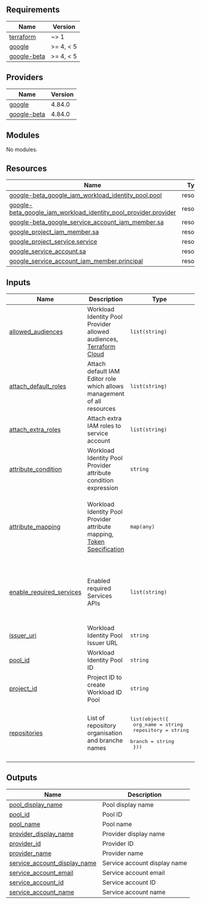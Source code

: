 ## Requirements

| Name | Version |
|------|---------|
| <a name="requirement_terraform"></a> [terraform](#requirement\_terraform) | ~> 1 |
| <a name="requirement_google"></a> [google](#requirement\_google) | >= 4, < 5 |
| <a name="requirement_google-beta"></a> [google-beta](#requirement\_google-beta) | >= 4, < 5 |

## Providers

| Name | Version |
|------|---------|
| <a name="provider_google"></a> [google](#provider\_google) | 4.84.0 |
| <a name="provider_google-beta"></a> [google-beta](#provider\_google-beta) | 4.84.0 |

## Modules

No modules.

## Resources

| Name | Type |
|------|------|
| [google-beta_google_iam_workload_identity_pool.pool](https://registry.terraform.io/providers/hashicorp/google-beta/latest/docs/resources/google_iam_workload_identity_pool) | resource |
| [google-beta_google_iam_workload_identity_pool_provider.provider](https://registry.terraform.io/providers/hashicorp/google-beta/latest/docs/resources/google_iam_workload_identity_pool_provider) | resource |
| [google-beta_google_service_account_iam_member.sa](https://registry.terraform.io/providers/hashicorp/google-beta/latest/docs/resources/google_service_account_iam_member) | resource |
| [google_project_iam_member.sa](https://registry.terraform.io/providers/hashicorp/google/latest/docs/resources/project_iam_member) | resource |
| [google_project_service.service](https://registry.terraform.io/providers/hashicorp/google/latest/docs/resources/project_service) | resource |
| [google_service_account.sa](https://registry.terraform.io/providers/hashicorp/google/latest/docs/resources/service_account) | resource |
| [google_service_account_iam_member.principal](https://registry.terraform.io/providers/hashicorp/google/latest/docs/resources/service_account_iam_member) | resource |

## Inputs

| Name | Description | Type | Default | Required |
|------|-------------|------|---------|:--------:|
| <a name="input_allowed_audiences"></a> [allowed\_audiences](#input\_allowed\_audiences) | Workload Identity Pool Provider allowed audiences, [Terraform Cloud](https://cloud.google.com/iam/docs/workload-identity-federation-with-deployment-pipelines#terraform-cloud) | `list(string)` | `[]` | no |
| <a name="input_attach_default_roles"></a> [attach\_default\_roles](#input\_attach\_default\_roles) | Attach default IAM Editor role which allows management of all resources | `list(string)` | <pre>[<br>  "roles/editor",<br>  "roles/iam.workloadIdentityUser"<br>]</pre> | no |
| <a name="input_attach_extra_roles"></a> [attach\_extra\_roles](#input\_attach\_extra\_roles) | Attach extra IAM roles to service account | `list(string)` | `[]` | no |
| <a name="input_attribute_condition"></a> [attribute\_condition](#input\_attribute\_condition) | Workload Identity Pool Provider attribute condition expression | `string` | `null` | no |
| <a name="input_attribute_mapping"></a> [attribute\_mapping](#input\_attribute\_mapping) | Workload Identity Pool Provider attribute mapping, [Token Specification](https://developer.hashicorp.com/terraform/cloud-docs/workspaces/dynamic-provider-credentials/workload-identity-tokens#token-specification) | `map(any)` | <pre>{<br>  "attribute.actor": "assertion.actor",<br>  "attribute.aud": "assertion.aud",<br>  "attribute.ref": "assertion.ref",<br>  "attribute.repository": "assertion.repository",<br>  "google.subject": "assertion.sub"<br>}</pre> | no |
| <a name="input_enable_required_services"></a> [enable\_required\_services](#input\_enable\_required\_services) | Enabled required Services APIs | `list(string)` | <pre>[<br>  "iam.googleapis.com",<br>  "iamcredentials.googleapis.com",<br>  "cloudresourcemanager.googleapis.com",<br>  "sts.googleapis.com"<br>]</pre> | no |
| <a name="input_issuer_uri"></a> [issuer\_uri](#input\_issuer\_uri) | Workload Identity Pool Issuer URL | `string` | `"https://token.actions.githubusercontent.com"` | no |
| <a name="input_pool_id"></a> [pool\_id](#input\_pool\_id) | Workload Identity Pool ID | `string` | n/a | yes |
| <a name="input_project_id"></a> [project\_id](#input\_project\_id) | Project ID to create Workload ID Pool | `string` | n/a | yes |
| <a name="input_repositories"></a> [repositories](#input\_repositories) | List of repository organisation and branche names | <pre>list(object({<br>    org_name   = string<br>    repository = string<br>    branch = string<br>  }))</pre> | <pre>[<br>  {<br>    "branch": "*",<br>    "org_name": null,<br>    "repository": null<br>  }<br>]</pre> | no |

## Outputs

| Name | Description |
|------|-------------|
| <a name="output_pool_display_name"></a> [pool\_display\_name](#output\_pool\_display\_name) | Pool display name |
| <a name="output_pool_id"></a> [pool\_id](#output\_pool\_id) | Pool ID |
| <a name="output_pool_name"></a> [pool\_name](#output\_pool\_name) | Pool name |
| <a name="output_provider_display_name"></a> [provider\_display\_name](#output\_provider\_display\_name) | Provider display name |
| <a name="output_provider_id"></a> [provider\_id](#output\_provider\_id) | Provider ID |
| <a name="output_provider_name"></a> [provider\_name](#output\_provider\_name) | Provider name |
| <a name="output_service_account_display_name"></a> [service\_account\_display\_name](#output\_service\_account\_display\_name) | Service account display name |
| <a name="output_service_account_email"></a> [service\_account\_email](#output\_service\_account\_email) | Service account email |
| <a name="output_service_account_id"></a> [service\_account\_id](#output\_service\_account\_id) | Service account ID |
| <a name="output_service_account_name"></a> [service\_account\_name](#output\_service\_account\_name) | Service account name |
